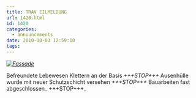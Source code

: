 ```yaml
---
title: TRAV EILMELDUNG
url: 1420.html
id: 1420
categories:
  - announcements
date: 2010-10-03 12:59:10
tags:
---
```


_[![](https://blog.shackspace.de/wp-content/uploads/2010/10/171485653-300x224.jpg "Fassade")](https://blog.shackspace.de/wp-content/uploads/2010/10/171485653.jpg)_

Befreundete Lebewesen Klettern an der Basis _+++STOP+++_
Ausenhülle wurde mit neuer Schutzschicht versehen _+++STOP+++_
Bauarbeiten fast abgeschlossen_ +++STOP+++_